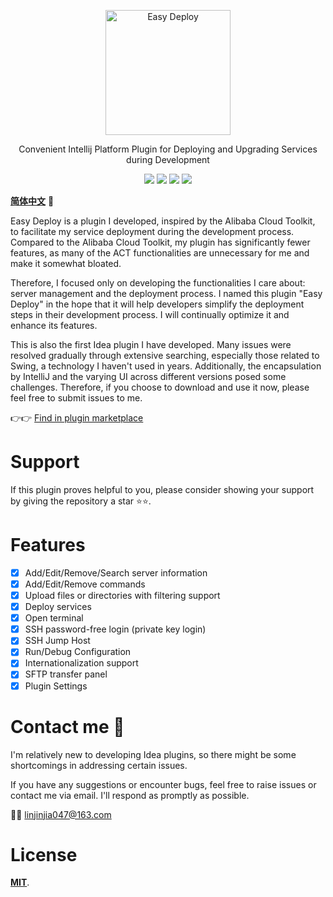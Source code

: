 <p align="center"><img src="https://www.lin2j.tech/blog-image/easy-deploy/small-logo.svg" alt="Easy Deploy" width="200" height="200"></p>

<p align="center">Convenient Intellij Platform Plugin for Deploying and Upgrading Services during Development</p>

<div align="center">
    <a href="#"><img src="https://badge.fury.io/gh/lin2j%2Feasy-deploy.svg"></a>
    <a href="#"><img src = "https://img.shields.io/github/license/lin2j/easy-deploy" ></a>
    <a href="https://www.lin2j.tech"><img src="https://img.shields.io/badge/author-lin2j-brightgreen"></a>
    <a href="#"><img src="https://img.shields.io/badge/idea-193.5662%2B-yellow"></a>
</div>

[**简体中文**](README_zh_CN.md) 🐼

Easy Deploy is a plugin I developed, inspired by the Alibaba Cloud Toolkit, to facilitate my service deployment during 
the development process. Compared to the Alibaba Cloud Toolkit, my plugin has significantly fewer features, as many of 
the ACT functionalities are unnecessary for me and make it somewhat bloated.

Therefore, I focused only on developing the functionalities I care about: server management and the deployment process. 
I named this plugin "Easy Deploy" in the hope that it will help developers simplify the deployment steps in their 
development process. I will continually optimize it and enhance its features.

This is also the first Idea plugin I have developed. Many issues were resolved gradually through extensive searching, 
especially those related to Swing, a technology I haven't used in years. Additionally, the encapsulation by IntelliJ 
and the varying UI across different versions posed some challenges. Therefore, if you choose to download and use it now,
please feel free to submit issues to me.

👉👉 [Find in plugin marketplace](https://plugins.jetbrains.com/plugin/19432-easy-deploy)

# Support

If this plugin proves helpful to you, please consider showing your support by giving the repository a star ⭐️⭐️.

# Features

- [x] Add/Edit/Remove/Search server information
- [x] Add/Edit/Remove commands
- [x] Upload files or directories with filtering support
- [x] Deploy services
- [x] Open terminal
- [x] SSH password-free login (private key login)
- [x] SSH Jump Host
- [x] Run/Debug Configuration
- [x] Internationalization support
- [x] SFTP transfer panel
- [x] Plugin Settings
 
# Contact me 🐾

I'm relatively new to developing Idea plugins, so there might be some shortcomings in addressing certain issues.

If you have any suggestions or encounter bugs, feel free to raise issues or contact me via email. I'll respond as 
promptly as possible.

📮📮 linjinjia047@163.com

# License

[**MIT**](LICENSE).
